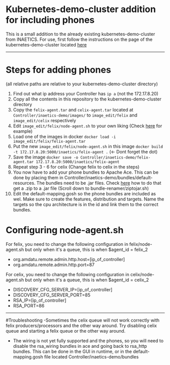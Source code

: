 # Kubernetes-demo-cluster addition for including phones

This is a small addition to the already existing kubernetes-demo-cluster from INAETICS.
For use, first follow the instructions on the page of the kubernetes-demo-cluster located [here](https://github.com/INAETICS/kubernetes-demo-cluster "Kubernetes-demo-cluster")

---

# Steps for adding phones
(all relative paths are relative to your kubernetes-demo-cluster directory)

1. Find out what ip address your Controller has `ip a` (not the 172.17.8.20)
1. Copy all the contents in this repository to the kubernetes-demo-cluster directory
2. Copy the `felix-agent.tar` and `celix-agent.tar` located at `Controller/inaetics-demo/images/` to `image_edit/felix` and `image_edit/celix` respectively
3. Edit `image_edit/felix/node-agent.sh` to your own liking (Check [here](#config_node-agent) for example)
4. Load one of the images in docker `docker load -i image_edit/felix/felix-agent.tar`
5. Put the new `image_edit/felix/node-agent.sh` in this image `docker build -t 172.17.8.20:5000/inaetics/felix-agent .` (<- Dont forget the dot)
6. Save the image `docker save -o Controller/inaetics-demo/felix-agent.tar 172.17.8.20:5000/inaetics/felix-agent`
7. Repeat step 3 - 6 for celix (Change felix to celix in the steps)
8. You now have to add your phone bundles to Apache Ace. This can be done by placing them in Controller/inaetics-demo/bundles/default-resources. The bundles need to be .jar files. Check [here](https://github.com/bpetri/nativeLoad/wiki/Folder:-apache_ace_config) how to do that get a .zip to a .jar file (Scroll down to bundle-renamer/ziptojar.sh)
9. Edit the default-mapping.gosh so the phone bundles are included as wel. Make sure to create the features, distribution and targets. Name the targets so the cpu architecture is in the id and link them to the correct bundles.

# Configuring node-agent.sh <a name="config_node-agent"></a>
For felix, you need to change the following configuration in felix/node-agent.sh but only when it's a queue, this is when $agent_id = felix_2
- org.amdatu.remote.admin.http.host=[ip_of_controller]
- org.amdatu.remote.admin.http.port=87

For celix, you need to change the following configuration in celix/node-agent.sh but only when it's a queue, this is when $agent_id = celix_2
- DISCOVERY_CFG_SERVER_IP=[ip_of_controller]
- DISCOVERY_CFG_SERVER_PORT=85
- RSA_IP=[ip_of_controller]
- RSA_PORT=86

---
#Troubleshooting
-Sometimes the celix queue will not work correctly with felix producers/processors and the other way around. Try disabling celix queue and starting a felix queue or the other way around.
- The wiring is not yet fully supported and the phones, so you will need to disable the rsa_wiring bundles in ace and going back to rsa_http bundles. This can be done in the GUI in runtime, or in the default-mapping.gosh file located Controller/inaetics-demo/bundles
